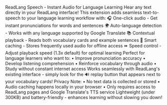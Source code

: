 ReadLang Speech - Instant Audio for Language Learning
Hear any text directly in your ReadLang interface! This extension adds seamless text-to-speech to your language learning workflow with:
🎧 One-click audio - Get instant pronunciations for words and sentences
🌍 Auto-language detection - Works with any language supported by Google Translate
📚 Contextual playback - Reads both vocabulary cards and example sentences
💾 Smart caching - Stores frequently used audio for offline access
⏩ Speed control - Adjust playback speed (1.3x default) for optimal learning
Perfect for language learners who want to:
• Improve pronunciation accuracy
• Develop listening comprehension
• Reinforce vocabulary through audio
• Study without constant internet access
Works seamlessly with ReadLang's existing interface - simply look for the 🔊 replay button that appears next to your vocabulary cards!
Privacy Note:
• No text data is collected or stored
• Audio caching happens locally in your browser
• Only requires access to ReadLang pages and Google Translate's TTS service
Lightweight (under 300KB) and battery-friendly - enhances learning without slowing you down!
